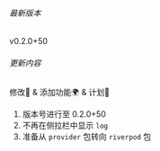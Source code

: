###### 最新版本
v0.2.0+50

###### 更新内容

修改📖 & 添加功能🌍 & 计划🚀

1. 版本号进行至 0.2.0+50
2. 不再在侧拉栏中显示 `log`
3. 准备从 `provider` 包转向 `riverpod` 包
